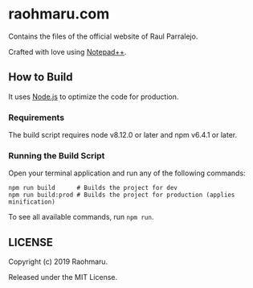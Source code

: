 # raohmaru.com
Contains the files of the official website of Raul Parralejo.

Crafted with love using [Notepad++](https://notepad-plus-plus.org/).

## How to Build
It uses [Node.js](https://nodejs.org/en/) to optimize the code for production.

### Requirements
The build script requires node v8.12.0 or later and npm v6.4.1 or later.

### Running the Build Script
Open your terminal application and run any of the following commands:
```
npm run build      # Builds the project for dev
npm run build:prod # Builds the project for production (applies minification)
```
To see all available commands, run `npm run`.

## LICENSE
Copyright (c) 2019 Raohmaru.

Released under the MIT License.
